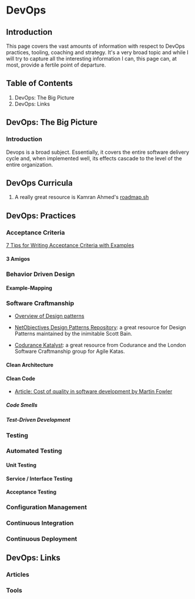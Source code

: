 # DevOps

## Introduction

This page covers the vast amounts of information with respect to DevOps practices, tooling, coaching and strategy. It's a very broad topic and while I will try to capture all the interesting information I can, this page can, at most, provide a fertile point of departure.

## Table of Contents

1. DevOps: The Big Picture
1. DevOps: Links


## DevOps: The Big Picture

### Introduction

Devops is a broad subject. Essentially, it covers the entire software delivery cycle and, when implemented well, its 
effects cascade to the level of the entire organization. 

## DevOps Curricula

1. A really great resource is Kamran Ahmed's [roadmap.sh](https://roadmap.sh/devops)
## DevOps: Practices

### Acceptance Criteria

[7 Tips for Writing Acceptance Criteria with Examples](https://agileforgrowth.com/blog/acceptance-criteria-checklist/)

#### 3 Amigos

### Behavior Driven Design

#### Example-Mapping

### Software Craftmanship

* [Overview of Design patterns](https://sourcemaking.com/design_patterns)

* [NetObjectives Design Patterns Repository](http://www.netobjectives.net/patternrepository/index.php?title=Main_Page): a great resource for Design Patterns maintained by the inimitable Scott Bain.

* [Codurance Katalyst](katalyst.codurance.com): a great resource from Codurance and the London Software Craftmanship group for Agile Katas.

#### Clean Architecture

#### Clean Code

* [Article: Cost of quality in software development by Martin Fowler](https://martinfowler.com/articles/is-quality-worth-cost.html)

##### Code Smells

##### Test-Driven Development

### Testing

### Automated Testing

#### Unit Testing

#### Service / Interface Testing

#### Acceptance Testing

### Configuration Management

### Continuous Integration

### Continuous Deployment
## DevOps: Links

### Articles


### Tools

